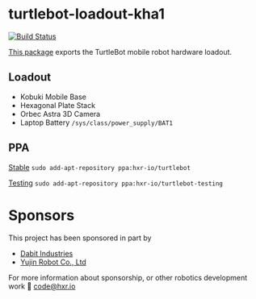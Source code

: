 # turtlebot-loadout-kha1
[![Build Status](https://travis-ci.org/TurtleBot-Mfg/turtlebot-loadout-kha1.svg?branch=master)](https://travis-ci.org/TurtleBot-Mfg/turtlebot-loadout-kha1)

[This package](https://github.com/TurtleBot-Mfg/turtlebot-loadout-kha1)
exports the TurtleBot mobile robot hardware loadout.

## Loadout
- Kobuki Mobile Base
- Hexagonal Plate Stack
- Orbec Astra 3D Camera
- Laptop Battery `/sys/class/power_supply/BAT1`

## PPA
[Stable](https://code.launchpad.net/~hxr-io/+archive/ubuntu/turtlebot) 
`sudo add-apt-repository ppa:hxr-io/turtlebot`

[Testing](https://code.launchpad.net/~hxr-io/+archive/ubuntu/turtlebot-testing) 
`sudo add-apt-repository ppa:hxr-io/turtlebot-testing`

# Sponsors
This project has been sponsored in part by
* [Dabit Industries](https://dabit.industries/)
* [Yujin Robot Co., Ltd](http://en.yujinrobotcorp.com/)

For more information about sponsorship, or other robotics development work 
:email: code@hxr.io
